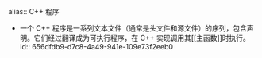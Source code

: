 alias:: C++ 程序

- 一个 C++ 程序是一系列文本文件（通常是头文件和源文件）的序列，包含声明。它们经过翻译成为可执行程序，在 C++ 实现调用其[[主函数]]时执行。
  id:: 656dfdb9-d7c8-4a49-941e-109e73f2eeb0